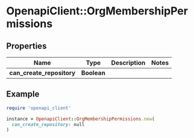 # OpenapiClient::OrgMembershipPermissions

## Properties

| Name | Type | Description | Notes |
| ---- | ---- | ----------- | ----- |
| **can_create_repository** | **Boolean** |  |  |

## Example

```ruby
require 'openapi_client'

instance = OpenapiClient::OrgMembershipPermissions.new(
  can_create_repository: null
)
```

